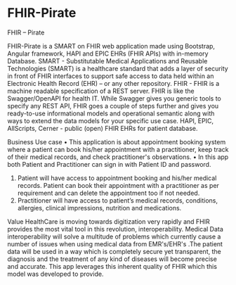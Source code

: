 # FHIR-Pirate

FHIR – Pirate

FHIR-Pirate is a SMART on FHIR web application made using Bootstrap, Angular framework, HAPI and EPIC EHRs (FHIR APIs) with in-memory Database.
SMART - Substitutable Medical Applications and Reusable Technologies (SMART) is a healthcare standard that adds a layer of security in front of FHIR interfaces to support safe access to data held within an Electronic Health Record (EHR) – or any other repository.
FHIR -  FHIR is a machine readable specification of a REST server. FHIR is like the Swagger/OpenAPI for health IT. While Swagger gives you generic tools to specify any REST API, FHIR goes a couple of steps further and gives you ready-to-use informational models and operational semantic along with ways to extend the data models for your specific use case.
HAPI, EPIC, AllScripts, Cerner -  public (open) FHIR EHRs for patient database.

Business Use case
•	This application is about appointment booking system where a patient can book his/her appointment with a practitioner, keep track of their medical records, and check practitioner's observations.
•	In this app both Patient and Practitioner can sign in with Patient ID and password.

1.	Patient will have access to appointment booking and his/her medical records. Patient can book their appointment with a practitioner as per requirement and can delete the appointment too if not needed.
2.	Practitioner will have access to patient’s medical records, conditions, allergies, clinical impressions, nutrition and medications.

Value
HealthCare is moving towards digitization very rapidly and FHIR provides the most vital tool in this revolution, interoperability. Medical Data interoperability will solve a multitude of problems which currently cause a number of issues when using medical data from EMR's/EHR's .The patient data will be used in a way which is completely secure yet transparent, the diagnosis and the treatment of any kind of diseases will become precise and accurate. This app leverages this inherent quality of FHIR which this model was developed to provide.

